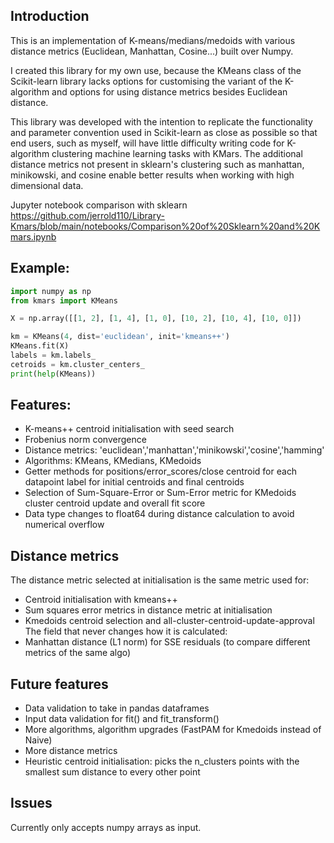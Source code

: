 ## Introduction
This is an implementation of K-means/medians/medoids with various distance metrics (Euclidean, Manhattan, Cosine...) built over Numpy.

I created this library for my own use, because the KMeans class of the Scikit-learn library lacks options for customising the variant of the K-algorithm and options for using distance metrics besides Euclidean distance. 

This library was developed with the intention to replicate the functionality and parameter convention used in Scikit-learn as close as possible so that end users, such as myself, will have little difficulty writing code for K-algorithm clustering machine learning tasks with KMars. The additional distance metrics not present in sklearn's clustering such as manhattan, minikowski, and cosine enable better results when working with high dimensional data.

Jupyter notebook comparison with sklearn
https://github.com/jerrold110/Library-Kmars/blob/main/notebooks/Comparison%20of%20Sklearn%20and%20Kmars.ipynb

## Example:
```python
import numpy as np
from kmars import KMeans

X = np.array([[1, 2], [1, 4], [1, 0], [10, 2], [10, 4], [10, 0]])

km = KMeans(4, dist='euclidean', init='kmeans++')
KMeans.fit(X)
labels = km.labels_
cetroids = km.cluster_centers_
print(help(KMeans))
```

## Features:
- K-means++ centroid initialisation with seed search 
- Frobenius norm convergence
- Distance metrics: 'euclidean','manhattan','minikowski','cosine','hamming'
- Algorithms: KMeans, KMedians, KMedoids
- Getter methods for positions/error_scores/close centroid for each datapoint label for initial centroids and final centroids
- Selection of Sum-Square-Error or Sum-Error metric for KMedoids cluster centroid update and overall fit score
- Data type changes to float64 during distance calculation to avoid numerical overflow

## Distance metrics
The distance metric selected at initialisation is the same metric used for: 
- Centroid initialisation with kmeans++
- Sum squares error metrics in distance metric at initialisation
- Kmedoids centroid selection and all-cluster-centroid-update-approval
The field that never changes how it is calculated:
-  Manhattan distance (L1 norm) for SSE residuals (to compare different metrics of the same algo)

## Future features
- Data validation to take in pandas dataframes
- Input data validation for fit() and fit_transform()
- More algorithms, algorithm upgrades (FastPAM for Kmedoids instead of Naive)
- More distance metrics
- Heuristic centroid initialisation: picks the n_clusters points with the smallest sum distance to every other point

## Issues
Currently only accepts numpy arrays as input.
